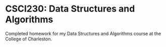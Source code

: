 # CSCI230: Data Structures and Algorithms
Completed homework for my Data Structures and Algorithms course at the College of Charleston.

